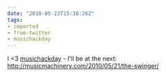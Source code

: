```yaml
---
date: "2010-05-23T15:38:26Z"
tags:
- imported
- from-twitter
- musichackday
---
```

I &lt;3 [musichackday](/tags/musichackday) - I'll be at the next: http://musicmachinery.com/2010/05/21/the-swinger/
